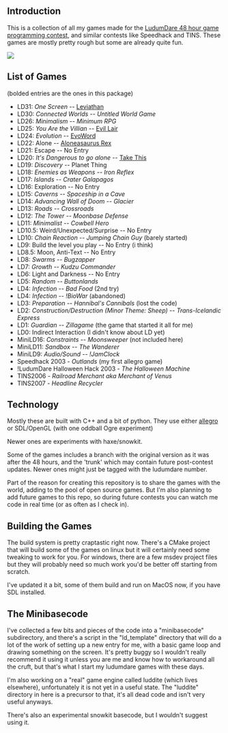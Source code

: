 Introduction
----

This is a collection of all my games made for the 
[LudumDare 48 hour game programming contest](http://www.ludumdare.com), 
and similar contests like Speedhack and TINS. These games are mostly pretty rough but some are already 
quite fun.


<img src="http://www.ludumdare.com/compo/wp-content/uploads/2010/08/ld_montage.jpg">


List of Games
-----
(bolded entries are the ones in this package)
  
  * LD31: *One Screen* -- [Leviathan](https://www.youtube.com/watch?v=iGt-Aj_CzvI)
  * LD30: *Connected Worlds -- Untitled World Game*
  * LD26: *Minimalism -- Minimum RPG*
  * LD25: *You Are the Villian* -- [Evil Lair](http://www.vickijoel.org/ld25/ld25_villian.html)
  * LD24: *Evolution* -- [EvoWord](http://www.youtube.com/watch?v=Wr5etU6131M)
  * LD22: Alone -- [Aloneasaurus Rex](http://www.youtube.com/watch?v=_za96P1ckI8)
  * LD21: Escape -- No Entry
  * LD20: *It's Dangerous to go alone* -- [Take This](http://www.youtube.com/watch?v=IZgl6_976U4)
  * LD19: *Discovery* -- Planet Thing
  * LD18: *Enemies as Weapons -- Iron Reflex*
  * LD17: *Islands -- Crater Galapagos*
  * LD16: Exploration -- No Entry
  * LD15: *Caverns -- Spaceship in a Cave*
  * LD14: *Advancing Wall of Doom -- Glacier*
  * LD13: *Roads -- Crossroads*
  * LD12: *The Tower -- Moonbase Defense*
  * LD11: *Minimalist -- Cowbell Hero*
  * LD10.5: Weird/Unexpected/Surprise -- No Entry
  * LD10: *Chain Reaction -- Jumping Chain Guy* (barely started)
  * LD9: Build the level you play -- No Entry (i think)
  * LD8.5: Moon, Anti-Text -- No Entry
  * LD8: *Swarms -- Bugzapper*
  * LD7: *Growth -- Kudzu Commander*
  * LD6: Light and Darkness -- No Entry
  * LD5: *Random -- Buttonlands*
  * LD4: *Infection -- Bad Food* (2nd try)
  * LD4: *Infection -- !BioWar* (abandoned)
  * LD3: *Preparation -- Hannibal's Cannibals* (lost the code)
  * LD2: *Construction/Destruction (Minor Theme: Sheep) -- Trans-Icelandic Express*
  * LD1: *Guardian -- Zillagame* (the game that started it all for me)
  * LD0: Indirect Interaction (I didn't know about LD yet)
  * MiniLD16: *Constraints -- Moonsweeper* (not included here)
  * MiniLD11: *Sandbox -- The Wanderer*
  * MiniLD9: *Audio/Sound -- !JamClock*  
  * Speedhack 2003 - *Outlands* (my first allegro game)
  * !LudumDare Halloween Hack 2003 - *The Halloween Machine*
  * TINS2006 - *Railroad Merchant aka Merchant of Venus*
  * TINS2007 - *Headline Recycler*

Technology
-----

Mostly these are built with C++ and a bit of python. They use either [allegro](http://www.allegro.cc) or SDL/OpenGL
(with one oddball Ogre experiment)

Newer ones are experiments with haxe/snowkit.

Some of the games includes a branch with the original version as it was after the 48 hours, and the 'trunk' which may
contain future post-contest updates. Newer ones might just be tagged with the ludumdare number.

Part of the reason for creating this repository is to share the games with the world, adding to the pool of open
source games. But I'm also planning to add future games to this repo, so during future contests you can watch me code
in real time (or as often as I check in). 

Building the Games
-----

The build system is pretty craptastic right now. There's a CMake project that will build some of the games on linux
but it will certainly need some tweaking to work for you. For windows, there are a few msdev project files but they
will probably need so much work you'd be better off starting from scratch.

I've updated it a bit, some of them build and run on MacOS now, if you have SDL installed.

The Minibasecode
----

I've collected a few bits and pieces of the code into a "minibasecode" subdirectory, and there's a script in the
"ld_template" directory that will do a lot of the work of setting up a new entry for me, with a basic game loop and
drawing something on the screen. It's pretty buggy so I wouldn't really recommend it using it unless you are me and
know how to workaround all the cruft, but that's what I start my ludumdare games with these days.

I'm also working on a "real" game engine called luddite (which lives elsewhere), unfortunately it is not yet in a
useful state. The "luddite" directory in here is a precursor to that, it's all dead code and isn't very useful
anyways.

There's also an experimental snowkit basecode, but I wouldn't suggest using it.
